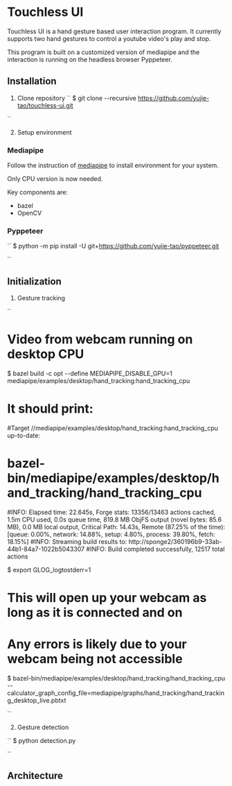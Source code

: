 # Touchless UI
Touchless UI is a hand gesture based user interaction program. It currently supports two hand gestures to control a youtube video's play and stop.

This program is built on a customized version of mediapipe and the interaction is running on the headless browser Pyppeteer.

## Installation
1. Clone repository
``
$ git clone --recursive https://github.com/yujie-tao/touchless-ui.git

``

2. Setup environment

### Mediapipe
Follow the instruction of [mediapipe](https://github.com/yujie-tao/mediapipe/blob/master/mediapipe/docs/install.md#installing-on-macos) to install environment for your system.

Only CPU version is now needed.

Key components are:
* bazel
* OpenCV

### Pyppeteer

``
$ python -m pip install -U git+https://github.com/yujie-tao/pyppeteer.git

``

## Initialization
1. Gesture tracking

``
# Video from webcam running on desktop CPU
$ bazel build -c opt --define MEDIAPIPE_DISABLE_GPU=1 \
    mediapipe/examples/desktop/hand_tracking:hand_tracking_cpu

# It should print:
#Target //mediapipe/examples/desktop/hand_tracking:hand_tracking_cpu up-to-date:
#  bazel-bin/mediapipe/examples/desktop/hand_tracking/hand_tracking_cpu
#INFO: Elapsed time: 22.645s, Forge stats: 13356/13463 actions cached, 1.5m CPU used, 0.0s queue time, 819.8 MB ObjFS output (novel bytes: 85.6 MB), 0.0 MB local output, Critical Path: 14.43s, Remote (87.25% of the time): [queue: 0.00%, network: 14.88%, setup: 4.80%, process: 39.80%, fetch: 18.15%]
#INFO: Streaming build results to: http://sponge2/360196b9-33ab-44b1-84a7-1022b5043307
#INFO: Build completed successfully, 12517 total actions

$ export GLOG_logtostderr=1
# This will open up your webcam as long as it is connected and on
# Any errors is likely due to your webcam being not accessible
$ bazel-bin/mediapipe/examples/desktop/hand_tracking/hand_tracking_cpu \
    --calculator_graph_config_file=mediapipe/graphs/hand_tracking/hand_tracking_desktop_live.pbtxt

``


2. Gesture detection


``
$ python detection.py

``


## Architecture